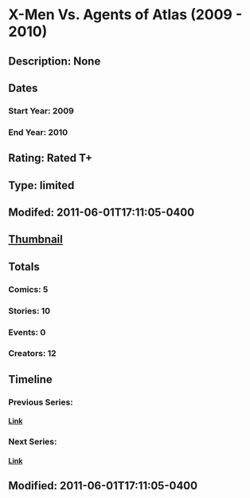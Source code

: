 # X-Men Vs. Agents of Atlas (2009 - 2010)
## Description: None
## Dates
### Start Year: 2009
### End Year: 2010
## Rating: Rated T+
## Type: limited
## Modifed: 2011-06-01T17:11:05-0400
## [Thumbnail](http://i.annihil.us/u/prod/marvel/i/mg/6/30/4bb3b9934d503.jpg)
## Totals
### Comics: 5
### Stories: 10
### Events: 0
### Creators: 12
## Timeline
### Previous Series: 
#### [Link]()
### Next Series: 
#### [Link]()
## Modified: 2011-06-01T17:11:05-0400